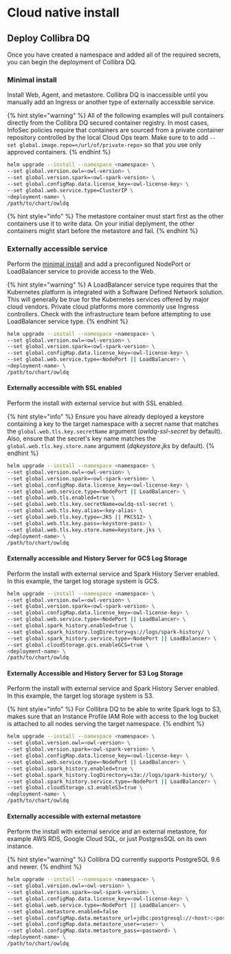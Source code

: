 # Cloud native install

## Deploy Collibra DQ

Once you have created a namespace and added all of the required secrets, you can begin the deployment of Collibra DQ.

### Minimal install

Install Web, Agent, and metastore. Collibra DQ is inaccessible until you manually add an Ingress or another type of externally accessible service.

{% hint style="warning" %}
All of the following examples will pull containers directly from the Collibra DQ secured container registry. In most cases, InfoSec policies require that containers are sourced from a private container repository controlled by the local Cloud Ops team. Make sure to to add `--set global.image.repo=</url/of/private-repo>` so that you use only approved containers.
{% endhint %}

```bash
helm upgrade --install --namespace <namespace> \
--set global.version.owl=<owl-version> \
--set global.version.spark=<owl-spark-version> \
--set global.configMap.data.license_key=<owl-license-key> \
--set global.web.service.type=ClusterIP \
<deployment-name> \
/path/to/chart/owldq
```

{% hint style="info" %}
The metastore container must start first as the other containers use it to write data. On your initial deplyment, the other containers might start before the metastore and fail.&#x20;
{% endhint %}

### Externally accessible service

Perform the [minimal install](deploying-cloud-native-owldq.md#minimal-install) and add a preconfigured NodePort or LoadBalancer service to provide access to the Web.&#x20;

{% hint style="warning" %}
A LoadBalancer service type requires that the Kubernetes platform is integrated with a Software Defined Network solution. This will generally be true for the Kubernetes services offered by major cloud vendors. Private cloud platforms more commonly use Ingress controllers. Check with the infrastructure team before attempting to use LoadBalancer service type.&#x20;
{% endhint %}

```bash
helm upgrade --install --namespace <namespace> \
--set global.version.owl=<owl-version> \
--set global.version.spark=<owl-spark-version> \
--set global.configMap.data.license_key=<owl-license-key> \
--set global.web.service.type=<NodePort || LoadBalancer> \
<deployment-name> \
/path/to/chart/owldq
```

#### Externally accessible with SSL enabled

Perform the install with external service but with SSL enabled.

{% hint style="info" %}
Ensure you have already deployed a keystore containing a key to the target namespace with a secret name that matches the `global.web.tls.key.secretName` argument (_owldq-ssl-secret_ by default). Also, ensure that the secret's key name matches the `global.web.tls.key.store.name` argument (_dqkeystore.jks_ by default).&#x20;
{% endhint %}

```bash
helm upgrade --install --namespace <namespace> \
--set global.version.owl=<owl-version> \
--set global.version.spark=<owl-spark-version> \
--set global.configMap.data.license_key=<owl-license-key> \
--set global.web.service.type=<NodePort || LoadBalancer> \
--set global.web.tls.enabled=true \
--set global.web.tls.key.secretName=owldq-ssl-secret \
--set global.web.tls.key.alias=<key-alias> \
--set global.web.tls.key.type=<JKS || PKCS12> \
--set global.web.tls.key.pass=<keystore-pass> \
--set global.web.tls.key.store.name=keystore.jks \ 
<deployment-name> \
/path/to/chart/owldq
```

#### Externally accessible and History Server for GCS Log Storage

Perform the install with external service and Spark History Server enabled. In this example, the target log storage system is GCS.&#x20;

```bash
helm upgrade --install --namespace <namespace> \
--set global.version.owl=<owl-version> \
--set global.version.spark=<owl-spark-version> \
--set global.configMap.data.license_key=<owl-license-key> \
--set global.web.service.type=<NodePort || LoadBalancer> \
--set global.spark_history.enabled=true \
--set global.spark_history.logDirectory=gs://logs/spark-history/ \
--set global.spark_history.service.type=<NodePort || LoadBalancer> \
--set global.cloudStorage.gcs.enableGCS=true \
<deployment-name> \
/path/to/chart/owldq
```

#### Externally Accessible and History Server for S3 Log Storage

Perform the install with external service and Spark History Server enabled. In this example, the target log storage system is S3.&#x20;

{% hint style="info" %}
For Collibra DQ to be able to write Spark logs to S3, makes sure that an Instance Profile IAM Role with access to the log bucket is attached to all nodes serving the target namespace.
{% endhint %}

```bash
helm upgrade --install --namespace <namespace> \
--set global.version.owl=<owl-version> \
--set global.version.spark=<owl-spark-version> \
--set global.configMap.data.license_key=<owl-license-key> \
--set global.web.service.type=<NodePort || LoadBalancer> \
--set global.spark_history.enabled=true \
--set global.spark_history.logDirectory=s3a://logs/spark-history/ \
--set global.spark_history.service.type=<NodePort || LoadBalancer> \
--set global.cloudStorage.s3.enableS3=true \
<deployment-name> \
/path/to/chart/owldq
```

#### Externally accessible with external metastore

Perform the install with external service and an external metastore, for example AWS RDS, Google Cloud SQL, or just PostgresSQL on its own instance.&#x20;

{% hint style="warning" %}
Collibra DQ currently supports PostgreSQL 9.6 and newer.
{% endhint %}

```bash
helm upgrade --install --namespace <namespace> \
--set global.version.owl=<owl-version> \
--set global.version.spark=<owl-spark-version> \
--set global.configMap.data.license_key=<owl-license-key> \
--set global.web.service.type=<NodePort || LoadBalancer> \
--set global.metastore.enabled=false                                        
--set global.configMap.data.metastore_url=jdbc:postgresql://<host>:<port>/<database>
--set global.configMap.data.metastore_user=<user> \
--set global.configMap.data.metastore_pass=<password> \
<deployment-name> \
/path/to/chart/owldq
```
